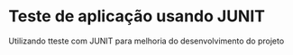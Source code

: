 # Teste de aplicação usando JUNIT
Utilizando tteste com JUNIT para melhoria do desenvolvimento do projeto
